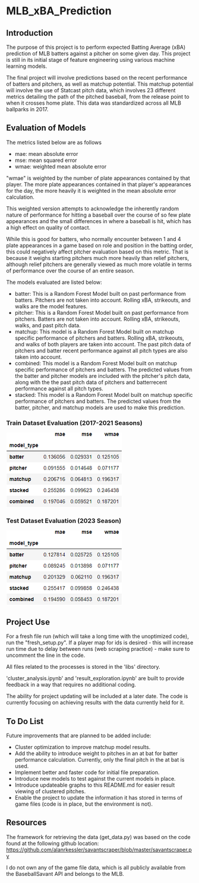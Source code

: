 # MLB_xBA_Prediction

## Introduction

The purpose of this project is to perform expected Batting Average (xBA) prediction of MLB batters against a pitcher on some given day. This project is still in its initial stage of feature engineering using various machine learning models. 

The final project will involve predictions based on the recent performance of batters and pitchers, as well as matchup potential. This matchup potential will involve the use of Statcast pitch data, which involves 23 different metrics detailing the path of the pitched baseball, from the release point to when it crosses home plate. This data was standardized across all MLB ballparks in 2017.

## Evaluation of Models

The metrics listed below are as follows

* mae: mean absolute error
* mse: mean squared error
* wmae: weighted mean absolute error

"wmae" is weighted by the number of plate appearances contained by that player. The more plate appearances contained in that player's appearances for the day, the more heavily it is weighted in the mean absolute error calculation.

This weighted version attempts to acknowledge the inherently random nature of performance for hitting a baseball over the course of so few plate appearances and the small differences in where a baseball is hit, which has a high effect on quality of contact.

While this is good for batters, who normally encounter between 1 and 4 plate appearances in a game based on role and position in the batting order, this could negatively affect pitcher evaluation based on this metric. That is because it weighs starting pitchers much more heavily than relief pitchers, although relief pitchers are generally viewed as much more volatile in terms of performance over the course of an entire season.

The models evaluated are listed below:

* batter: This is a Random Forest Model built on past performance from batters. Pitchers are not taken into account. Rolling xBA, strikeouts, and walks are the model features.
* pitcher: This is a Random Forest Model built on past performance from pitchers. Batters are not taken into account. Rolling xBA, strikeouts, walks, and past pitch data.
* matchup: This model is a Random Forest Model built on matchup specific performance of pitchers and batters. Rolling xBA, strikeouts, and walks of both players are taken into account. The past pitch data of pitchers and batter recent performance against all pitch types are also taken into account.
* combined: This model is a Random Forest Model built on matchup specific performance of pitchers and batters. The predicted values from the batter and pitcher models are included with the pitcher's pitch data, along with the the past pitch data of pitchers and batterrecent performance against all pitch types.
* stacked: This model is a Random Forest Model built on matchup specific performance of pitchers and batters. The predicted values from the batter, pitcher, and matchup models are used to make this prediction.

### Train Dataset Evaluation (2017-2021 Seasons)
![Evaluation Metric Table: Train](images/train_evaluation.png)

### Test Dataset Evaluation (2023 Season)
![Evaluation Metric Table: Test](images/test_evaluation.png)

## Project Use


For a fresh file run (which will take a long time with the unoptimized code), run the "fresh_setup.py". If a player map for ids is desired - this will increase run time due to delay between runs (web scraping practice) - make sure to uncomment the line in the code.

All files related to the processes is stored in the 'libs' directory.

'cluster_analysis.ipynb' and 'result_exploration.ipynb' are built to provide feedback in a way that requires no additional coding. 

The ability for project updating will be included at a later date. The code is currently focusing on achieving results with the data currently held for it.

## To Do List

Future improvements that are planned to be added include:

* Cluster optimization to improve matchup model results.
* Add the ability to introduce weight to pitches in an at bat for batter performance calculation. Currently, only the final pitch in the at bat is used.
* Implement better and faster code for initial file preparation.
* Introduce new models to test against the current models in place.
* Introduce updateable graphs to this README.md for easier result viewing of clustered pitches.
* Enable the project to update the information it has stored in terms of game files (code is in place, but the environment is not).

## Resources

The framework for retrieving the data (get_data.py) was based on the code found at the following github location: https://github.com/alanrkessler/savantscraper/blob/master/savantscraper.py

I do not own any of the game file data, which is all publicly available from the BaseballSavant API and belongs to the MLB.

